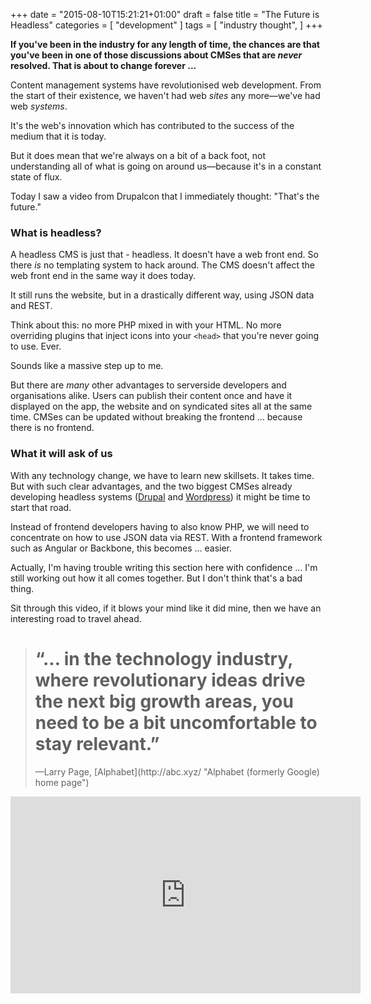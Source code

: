 +++
date = "2015-08-10T15:21:21+01:00"
draft = false
title = "The Future is Headless"
categories = [
  "development"
]
tags = [ 
    "industry thought", 
]
+++

**If you've been in the industry for any length of time, the chances are that you've been in one of those discussions about CMSes that are _never_ resolved. That is about to change forever ...**

Content management systems have revolutionised web development. From the start of their existence, we haven't had web _sites_ any more—we've had web _systems_.

It's the web's innovation which has contributed to the success of the medium that it is today.

But it does mean that we're always on a bit of a back foot, not understanding all of what is going on around us—because it's in a constant state of flux.

Today I saw a video from Drupalcon that I immediately thought: "That's the future."

### What is headless?

A headless CMS is just that - headless. It doesn't have a web front end. So there _is_ no templating system to hack around. The CMS doesn't affect the web front end in the same way it does today.

It still runs the website, but in a drastically different way, using JSON data and REST.

Think about this: no more PHP mixed in with your HTML. No more overriding plugins that inject icons into your `<head>` that you're never going to use. Ever.

Sounds like a massive step up to me.

But there are _many_ other advantages to serverside developers and organisations alike. Users can publish their content once and have it displayed on the app, the website and on syndicated sites all at the same time. CMSes can be updated without breaking the frontend ... because there is no frontend.

### What it will ask of us

With any technology change, we have to learn new skillsets. It takes time. But with such clear advantages, and the two biggest CMSes already developing headless systems ([Drupal](https://groups.drupal.org/headless-drupal "Drupal Headless community group") and [Wordpress](http://v2.wp-api.org/ "Wordpress API documentation")) it might be time to start that road.

Instead of frontend developers having to also know PHP, we will need to concentrate on how to use JSON data via REST. With a frontend framework such as Angular or Backbone, this becomes ... easier.

Actually, I'm having trouble writing this section here with confidence ... I'm still working out how it all comes together. But I don't think that's a bad thing.

Sit through this video, if it blows your mind like it did mine, then we have an interesting road to travel ahead.

<blockquote>
<h1>“... in the technology industry, where revolutionary ideas drive the next big growth areas, you need to be a bit uncomfortable to stay relevant.”</h1>
<attr>—Larry Page, [Alphabet](http://abc.xyz/ "Alphabet (formerly Google) home page")</attr>
</blockquote>

<iframe width="560" height="315" src="https://www.youtube.com/embed/GX9z5M9mz30" frameborder="0" allowfullscreen></iframe>
